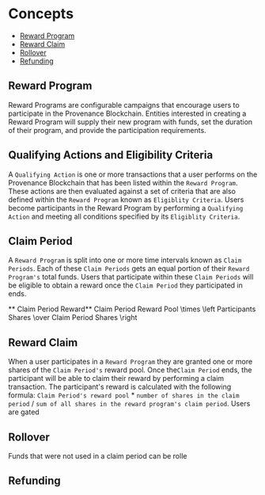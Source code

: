 <!--
order: 1
-->

# Concepts

<!-- TOC -->
  - [Reward Program](#reward-program)
  - [Reward Claim](#reward-claim)
  - [Rollover](#rollover)
  - [Refunding](#refunding)

## Reward Program
Reward Programs are configurable campaigns that encourage users to participate in the Provenance Blockchain. Entities interested in creating a Reward Program will supply their new program with funds, set the duration of their program, and provide the participation requirements. 

## Qualifying Actions and Eligibility Criteria
A `Qualifying Action` is one or more transactions that a user performs on the Provenance Blockchain that has been listed within the `Reward Program`. These actions are then evaluated against a set of criteria that are also defined within the `Reward Program` known as `Eligiblity Criteria`. Users become participants in the Reward Program by performing a `Qualifying Action` and meeting all conditions specified by its `Eligiblity Criteria`.

## Claim Period
A `Reward Program` is split into one or more time intervals known as `Claim Periods`. Each of these `Claim Periods` gets an equal portion of their `Reward Program's` total funds. Users that participate within these `Claim Periods` will be eligible to obtain a reward once the `Claim Period` they participated in ends.

** Claim Period Reward**
Claim Period Reward Pool \times \left Participants Shares \over Claim Period Shares \right

## Reward Claim
When a user participates in a `Reward Program` they are granted one or more shares of the `Claim Period's` reward pool. Once the`Claim Period` ends, the participant will be able to claim their reward by performing a claim transaction. The participant's reward is calculated with the following formula: `Claim Period's reward pool` * `number of shares in the claim period` / `sum of all shares in the reward program's claim period`. 
Users are gated

## Rollover
Funds that were not used in a claim period can be rolle

## Refunding
